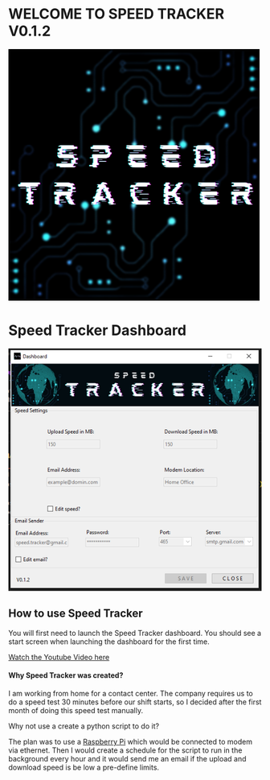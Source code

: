 <body>
<h1>WELCOME TO SPEED TRACKER V0.1.2</h1>

<img src="res/image/Speed_Tracker_logo.png">

<h1>Speed Tracker Dashboard</h1>

<img src="res/image/Speed_Tracker_Screenshot.png">

<h2>How to use Speed Tracker</h2>
<p>
You will first need to launch the Speed Tracker dashboard.
You should see a start screen when launching the dashboard for the
first time.


<a href="https://www.youtube.com/watch?v=c2h0Tvu2El4"> Watch the Youtube Video here</a>


<h4>Why Speed Tracker was created?</h4>
<p>
I am working from home for a contact center.
The company requires us to do a speed test 30 minutes before our shift starts,
so I decided after the first month of doing this speed test manually.

Why not use a create a python script to do it?

The plan was to use a <a href="https://en.wikipedia.org/wiki/Raspberry_Pi#:~:text=The%20Raspberry%20Pi%204%20Model,HDMI%20(HDMI%20Type%20D)%20ports">Raspberry Pi</a> which would be connected to modem via ethernet.
Then I would create a schedule for the script to run in the background every hour and it would send
me an email if the upload and download speed is be low a pre-define limits.</p>

</body>
